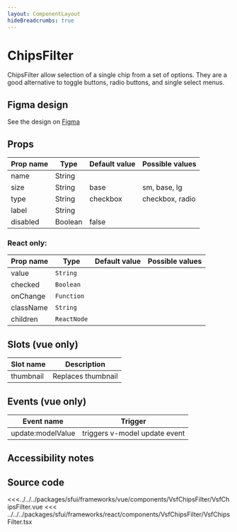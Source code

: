 ```yaml
---
layout: ComponentLayout
hideBreadcrumbs: true
---
```

# ChipsFilter

ChipsFilter allow selection of a single chip from a set of options. They are a good alternative to toggle buttons, radio buttons, and single select menus.

<Generate />

## Figma design

See the design on [Figma](https://www.figma.com/file/CWOkbpne0tDpSenT4ZEUTQ/%F0%9F%9B%A0-SFUI-2.0-%7C-Development?node-id=11389%3A23561)

## Props

| Prop name | Type                       | Default value | Possible values                        |
|-----------|----------------------------|---------------|----------------------------------------|
| name      | String                     |               |                          |
| size      | String                     | base          | sm, base, lg                           |
| type      | String                     | checkbox      | checkbox, radio                        |
| label     | String                     |               |                         |
| disabled  | Boolean                    | false         |                         |

### React only:

| Prop name | Type       | Default value | Possible values |
|-----------|------------| ------------- | --------------- |
| value     | `String`   |               |                 |
| checked   | `Boolean`  |               |                 |
| onChange  | `Function` |               |                 |
| className | `String`   |               |                 |
| children  | `ReactNode` |               |                 |

## Slots (vue only)

| Slot name |            Description            |
|-----------| :-------------------------------: |
| thumbnail |  Replaces thumbnail               |

## Events (vue only)

| Event name |            Trigger             |
| ---------- | :----------------------------: |
| update:modelValue | triggers v-model update event  |

## Accessibility notes


## Source code

<<<../../../packages/sfui/frameworks/vue/components/VsfChipsFilter/VsfChipsFilter.vue
<<< ../../../packages/sfui/frameworks/react/components/VsfChipsFilter/VsfChipsFilter.tsx
